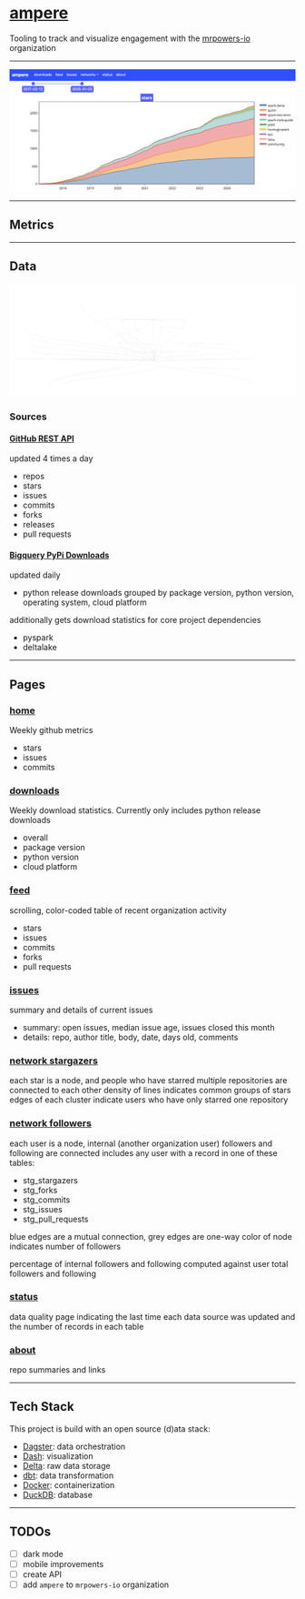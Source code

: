 # [ampere](https://ampere.jeffbrennan.dev)

Tooling to track and visualize engagement with the [mrpowers-io](https://github.com/mrpowers-io) organization

---

![site](docs/site.png)

---

## Metrics

---

## Data

![data model](docs/assets.svg)

### Sources

#### [GitHub REST API](https://docs.github.com/en/rest)

updated 4 times a day

- repos
- stars
- issues
- commits
- forks
- releases
- pull requests

#### [Bigquery PyPi Downloads](https://console.cloud.google.com/marketplace/product/gcp-public-data-pypi)

updated daily

- python release downloads
grouped by package version, python version, operating system, cloud platform

additionally gets download statistics for core project dependencies

- pyspark
- deltalake

---

## Pages

### [home](https://ampere.jeffbrennan.dev)

Weekly github metrics

- stars
- issues
- commits

### [downloads](https://ampere.jeffbrennan.dev/downloads)

Weekly download statistics. Currently only includes python release downloads

- overall
- package version
- python version
- cloud platform

### [feed](https://ampere.jeffbrennan.dev/feed)

scrolling, color-coded table of recent organization activity

- stars
- issues
- commits
- forks
- pull requests

### [issues](https://ampere.jeffbrennan.dev/issues)

summary and details of current issues

- summary: open issues, median issue age, issues closed this month
- details: repo, author title, body, date, days old, comments

### [network stargazers](https://ampere.jeffbrennan.dev/network/network-stargazers)

each star is a node, and people who have starred multiple repositories are connected to each other
density of lines indicates common groups of stars
edges of each cluster indicate users who have only starred one repository

### [network followers](https://ampere.jeffbrennan.dev/network/network-followers)

each user is a node, internal (another organization user) followers and following are connected
includes any user with a record in one of these tables:

- stg_stargazers
- stg_forks
- stg_commits
- stg_issues
- stg_pull_requests

blue edges are a mutual connection, grey edges are one-way
color of node indicates number of followers

percentage of internal followers and following computed against user total followers and following

### [status](https://ampere.jeffbrennan.dev/status)

data quality page indicating the last time each data source was updated and the number of records in each table

### [about](https://ampere.jeffbrennan.dev/about)

repo summaries and links

---

## Tech Stack

This project is build with an open source (d)ata stack:

- [Dagster](https://github.com/dagster-io/dagster): data orchestration
- [Dash](https://github.com/plotly/dash): visualization
- [Delta](https://github.com/delta-io/delta): raw data storage
- [dbt](https://github.com/dbt-labs/dbt-core): data transformation
- [Docker](https://github.com/moby/moby): containerization
- [DuckDB](https://github.com/duckdb/duckdb): database

---

## TODOs

- [ ] dark mode
- [ ] mobile improvements
- [ ] create API
- [ ] add `ampere` to `mrpowers-io` organization
